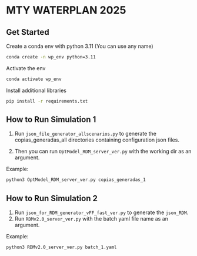 # MTY WATERPLAN 2025

## Get Started

Create a conda env with python 3.11 (You can use any name)

```sh
conda create -n wp_env python=3.11
```

Activate the env

```sh
conda activate wp_env
```

Install additional libraries

```sh
pip install -r requirements.txt
```

## How to Run Simulation 1

1. Run `json_file_generator_allscenarios.py` to generate the copias_generadas_all directories containing configuration json files.

2. Then you can run `OptModel_RDM_server_ver.py` with the working dir as an argument.

Example:
```sh
python3 OptModel_RDM_server_ver.py copias_generadas_1
```
## How to Run Simulation 2

1. Run `json_for_RDM_generator_vFF_fast_ver.py` to generate the `json_RDM`.
2. Run `RDMv2.0_server_ver.py` with the batch yaml file name as an argument.

Example:
```sh
python3 RDMv2.0_server_ver.py batch_1.yaml
```